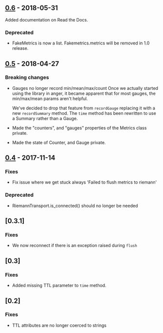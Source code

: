 ## [0.6] - 2018-05-31
Added documentation on Read the Docs.
### Deprecated
 - FakeMetrics is now a list. Fakemetrics.metrics will be removed in 1.0
   release.

## [0.5] - 2018-04-27
### Breaking changes
 - Gauges no longer record min/mean/max/count
   Once we actually started using the library in anger, it became apparent that
   for most gauges, the min/max/mean params aren't helpful.

   We've decided to drop that feature from `recordGauge` replacing it with a 
   new `recordSummary` method. The `time` method has been rewritten to use a
   Summary rather than a Gauge.
 - Made the "counters", and "gauges" properties of the Metrics class private.
 - Made the state of Counter, and Gauge private.


## [0.4] - 2017-11-14
### Fixes
-  Fix issue where we get stuck always 'Failed to flush metrics to riemann'

### Deprecated
- RiemannTransport.is_connected() should no longer be needed

## [0.3.1]
### Fixes
- We now reconnect if there is an exception raised during `flush`

## [0.3]
### Fixes
- Added missing TTL parameter to `time` method.

## [0.2]
### Fixes
- TTL attributes are no longer coerced to strings


[0.6]: https://github.com/madedotcom/striemann/compare/v0.5...v0.6
[0.5]: https://github.com/madedotcom/striemann/compare/v0.4.0...v0.5
[0.4]: https://github.com/madedotcom/striemann/compare/v0.3.0...v0.4.0
